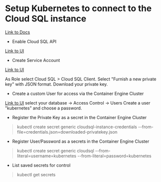 
# Setup Kubernetes to connect to the Cloud SQL instance

[Link to Docs](https://cloud.google.com/sql/docs/mysql/connect-container-engine)

- Enable Cloud SQL API

[Link to UI](https://console.cloud.google.com/flows/enableapi?apiid=sqladmin)

- Create Service Account

[Link to UI](https://console.cloud.google.com/iam-admin/serviceaccounts/)

As Role select Cloud SQL > Cloud SQL Client.
Select "Furnish a new private key" with JSON format.
Download your private key.

- Create a custom User for access via the Container Engine Cluster

[Link to UI](https://console.cloud.google.com/sql/instances) select your database -> Access Control -> Users
Create a user "kubernetes" and choose a password.

- Register the Private Key as a secret in the Container Engine Cluster
> kubectl create secret generic cloudsql-instance-credentials --from-file=credentials.json=downloaded-privatekey.json

- Register User/Password as a secrets in the Container Engine Cluster
> kubectl create secret generic cloudsql --from-literal=username=kubernetes --from-literal=password=kubernetes

- List saved secrets for control
> kubectl get secrets

